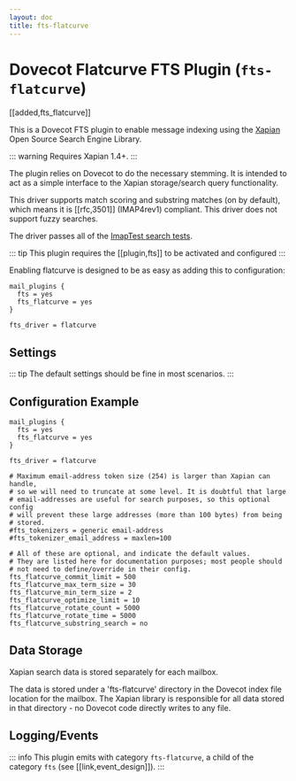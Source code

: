 ```yaml
---
layout: doc
title: fts-flatcurve
---
```


# Dovecot Flatcurve FTS Plugin (`fts-flatcurve`)

[[added,fts_flatcurve]]

This is a Dovecot FTS plugin to enable message indexing using the
[Xapian](https://xapian.org/) Open Source Search Engine Library.

::: warning
Requires Xapian 1.4+.
:::

The plugin relies on Dovecot to do the necessary stemming. It is intended
to act as a simple interface to the Xapian storage/search query
functionality.

This driver supports match scoring and substring matches (on by default),
which means it is [[rfc,3501]] (IMAP4rev1) compliant. This driver does not
support fuzzy searches.

The driver passes all of the
[ImapTest search tests](https://github.com/dovecot/imaptest/).

::: tip
This plugin requires the [[plugin,fts]] to be activated and configured
:::

Enabling flatcurve is designed to be as easy as adding this to configuration:

```[dovecot.conf]
mail_plugins {
  fts = yes
  fts_flatcurve = yes
}

fts_driver = flatcurve
```

## Settings

::: tip
The default settings should be fine in most scenarios.
:::

<SettingsComponent plugin="fts-flatcurve" />

## Configuration Example

```[dovecot.conf]
mail_plugins {
  fts = yes
  fts_flatcurve = yes
}

fts_driver = flatcurve

# Maximum email-address token size (254) is larger than Xapian can handle,
# so we will need to truncate at some level. It is doubtful that large
# email-addresses are useful for search purposes, so this optional config
# will prevent these large addresses (more than 100 bytes) from being
# stored.
#fts_tokenizers = generic email-address
#fts_tokenizer_email_address = maxlen=100

# All of these are optional, and indicate the default values.
# They are listed here for documentation purposes; most people should
# not need to define/override in their config.
fts_flatcurve_commit_limit = 500
fts_flatcurve_max_term_size = 30
fts_flatcurve_min_term_size = 2
fts_flatcurve_optimize_limit = 10
fts_flatcurve_rotate_count = 5000
fts_flatcurve_rotate_time = 5000
fts_flatcurve_substring_search = no
```

## Data Storage

Xapian search data is stored separately for each mailbox.

The data is stored under a 'fts-flatcurve' directory in the Dovecot index
file location for the mailbox.  The Xapian library is responsible for all
data stored in that directory - no Dovecot code directly writes to any file.

## Logging/Events

::: info
This plugin emits with category `fts-flatcurve`, a child of the category `fts`
(see [[link,event_design]]).
:::

<EventsComponent root="fts-flatcurve" />

